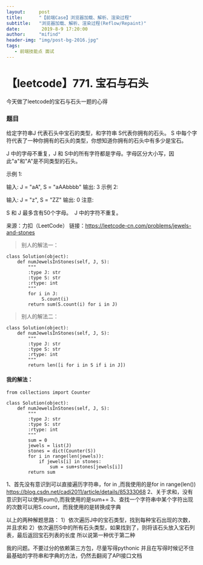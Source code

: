 ```yaml
---
layout:     post
title:      "【前端Case】浏览器加载、解析、渲染过程"
subtitle:   "浏览器加载、解析、渲染过程(Reflow/Repaint)"
date:        2019-8-9 17:20:00
author:     "mifind"
header-img: "img/post-bg-2016.jpg"
tags:
   - 前端技能点 面试
---
```


# 【leetcode】771. 宝石与石头
今天做了leetcode的宝石与石头一题的心得
      
 ### 题目
给定字符串J 代表石头中宝石的类型，和字符串 S代表你拥有的石头。 S 中每个字符代表了一种你拥有的石头的类型，你想知道你拥有的石头中有多少是宝石。

J 中的字母不重复，J 和 S中的所有字符都是字母。字母区分大小写，因此"a"和"A"是不同类型的石头。

示例 1:

输入: J = "aA", S = "aAAbbbb"
输出: 3
示例 2:

输入: J = "z", S = "ZZ"
输出: 0
注意:

S 和 J 最多含有50个字母。
 J 中的字符不重复。

来源：力扣（LeetCode）
链接：https://leetcode-cn.com/problems/jewels-and-stones

> 别人的解法一：
```
class Solution(object):
    def numJewelsInStones(self, J, S):
        """
        :type J: str
        :type S: str
        :rtype: int
        """
        for i in J:
             S.count(i)
        return sum(S.count(i) for i in J)
```
> 别人的解法二：
```
class Solution(object):
    def numJewelsInStones(self, J, S):
        """
        :type J: str
        :type S: str
        :rtype: int
        """
        return len([i for i in S if i in J])
```

#### 我的解法：
```
from collections import Counter

class Solution(object):
    def numJewelsInStones(self, J, S):
        """
        :type J: str
        :type S: str
        :rtype: int
        """
        sum = 0
        jewels = list(J)
        stones = dict(Counter(S))
        for i in range(len(jewels)):
            if jewels[i] in stones:
                sum = sum+stones[jewels[i]]
        return sum

```
1、首先没有意识到可以直接遍历字符串，for in ,而我使用的是for in range(len())
https://blog.csdn.net/cadi2011/article/details/85333068
2、关于求和，没有意识到可以使用sum(),而我使用的是sum+=
3、查找一个字符串中某个字符出现的次数可以用S.count，而我使用的是转换成字典


以上的两种解题思路：
1）依次遍历J中的宝石类型，找到每种宝石出现的次数，并且求和
2）依次遍历S中的所有石头类型，如果找到了，则将该石头放入宝石列表，最后返回宝石列表的长度
所以说第一种优于第二种

我的问题。不要过分的依赖第三方包，尽量写得pythonic
并且在写得时候记不住最基础的字符串和字典的方法，仍然去翻阅了API接口文档
